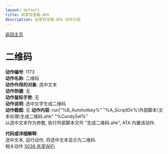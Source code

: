 ```yaml
---
layout: default
title: 如意百宝箱-Ahk
description: 如意百宝箱-Ahk 动作介绍
---
```


[返回主页](../index.md)

# [](#header-2) 二维码

**动作编号**: 1173  
**动作名称**: 二维码  
**动作作用的对象**: 选中文本  
**动作热键**: 无  
**动作鼠标手势**: 无  
**动作说明**: 选中文字生成二维码  
**动作截图**: 无 
**动作内容**: run|"%B_Autohotkey%" "%A_ScriptDir%\外部脚本\文本处理\生成二维码.ahk" "%CandySel%"  
以选中文本作为参数, 执行外部脚本文件 "生成二维码.ahk", ATA 内置该动作.

**代码或详细解释**:  
选中文本, 运行动作, 将选中文本显示为二维码.  
相关动作 [5038 共享WiFi](5038.md)  